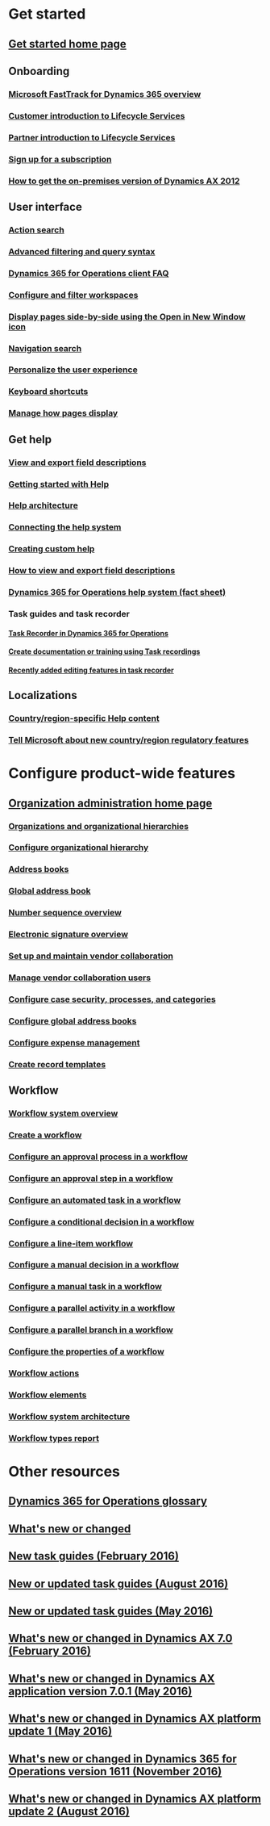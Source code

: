 # Get started
## [Get started home page](get-started\get-started-landing.md)
## Onboarding
### [Microsoft FastTrack for Dynamics 365 overview](https://ax.help.dynamics.com/en/wiki/fasttrack-dynamics-365-overview/)
### [Customer introduction to Lifecycle Services](http://ax.help.dynamics.com/en/wiki/how-lifecycle-services-for-microsoft-dynamics-ax-works-lcs/)
### [Partner introduction to Lifecycle Services](http://ax.help.dynamics.com/en/wiki/getting-started-in-lifecycle-services-for-microsoft-dynamics-ax/)
### [Sign up for a subscription](http://ax.help.dynamics.com/en/wiki/sign-up-for-a-microsoft-dynamics-rainier-preview-subscription/)
### [How to get the on-premises version of Dynamics AX 2012](http://ax.help.dynamics.com/en/wiki/csp-download-customersource/)

## User interface
### [Action search](get-started\action-search.md)
### [Advanced filtering and query syntax](get-started\advanced-filtering-query-options.md)
### [Dynamics 365 for Operations client FAQ](get-started\client-faq.md)
### [Configure and filter workspaces](get-started\configure-filter-workspaces.md)
### [Display pages side-by-side using the Open in New Window icon](get-started\display-pages-side-by-side.md)
### [Navigation search](get-started\navigation-search.md)
### [Personalize the user experience](get-started\personalize-user-experience.md)
### [Keyboard shortcuts](get-started\shortcut-keys.md)
### [Manage how pages display](get-started\window-management.md)

## Get help
### [View and export field descriptions](get-started\view-export-field-descriptions.md)
### [Getting started with Help](https://docs.microsoft.com/en-us/dynamics365/operations/dev-itpro/system-administration/help-get-started)
### [Help architecture](https://docs.microsoft.com/en-us/dynamics365/operations/dev-itpro/get-started/working-with-help#help-architecture)
### [Connecting the help system](https://docs.microsoft.com/en-us/dynamics365/operations/dev-itpro/get-started/working-with-help#connecting-the-help-system)
### [Creating custom help](https://docs.microsoft.com/en-us/dynamics365/operations/dev-itpro/get-started/working-with-help#creating-custom-help)
### [How to view and export field descriptions](https://docs.microsoft.com/en-us/dynamics365/operations/core/get-started/how-to-view-and-export-field-descriptions)
### [Dynamics 365 for Operations help system (fact sheet)](https://mbs.microsoft.com/customersource/Global/AX/learning/fact-sheets/msdaxhelpsystemfactsheet)
### Task guides and task recorder
#### [Task Recorder in Dynamics 365 for Operations](https://docs.microsoft.com/en-us/dynamics365/operations/dev-itpro/user-interface/task-recorder-in-ax7)
#### [Create documentation or training using Task recordings](https://docs.microsoft.com/en-us/dynamics365/operations/dev-itpro/user-interface/task-recorder)
#### [Recently added editing features in task recorder](get-started\recently-added-editing-features-in-task-recorder.md)
## Localizations
### [Country/region-specific Help content](localizations\country_region.md)
### [Tell Microsoft about new country/region regulatory features](localizations\inform-msft-new-countryregion-regulations.md)

# Configure product-wide features
## [Organization administration home page](organization-administration\organization-administration-home-page.md)
### [Organizations and organizational hierarchies](organization-administration\organizations-organizational-hierarchies.md)
### [Configure organizational hierarchy](organization-administration\plan-organizational-hierarchy.md)
### [Address books](organization-administration\qa-address-books.md)
### [Global address book](organization-administration\overview-global-address-book.md)
### [Number sequence overview](organization-administration\number-sequence-overview.md)
### [Electronic signature overview](organization-administration\electronic-signature-overview.md)
### [Set up and maintain vendor collaboration](organization-administration\set-up-maintain-vendor-collaboration.md)
### [Manage vendor collaboration users](organization-administration\manage-vendor-collaboration-users.md)
### [Configure case security, processes, and categories](organization-administration\plan-case-management.md)
### [Configure global address books](organization-administration\plan-configuration-global-address-book-additional-address-books.md)
### [Configure expense management](organization-administration\plan-expense-management.md)
### [Create record templates](organization-administration\record-templates.md)

## Workflow
### [Workflow system overview](organization-administration\overview-workflow-system.md)
### [Create a workflow](organization-administration\create-workflow.md)
### [Configure an approval process in a workflow](organization-administration\configure-approval-process-workflow.md)
### [Configure an approval step in a workflow](organization-administration\configure-approval-step-workflow.md)
### [Configure an automated task in a workflow](organization-administration\configure-automated-task-workflow.md)
### [Configure a conditional decision in a workflow](organization-administration\configure-conditional-decision-workflow.md)
### [Configure a line-item workflow](organization-administration\configure-line-item-workflow.md)
### [Configure a manual decision in a workflow](organization-administration\configure-manual-decision-workflow.md)
### [Configure a manual task in a workflow](organization-administration\configure-manual-task-workflow.md)
### [Configure a parallel activity in a workflow](organization-administration\configure-parallel-activity-workflow.md)
### [Configure a parallel branch in a workflow](organization-administration\configure-parallel-branch-workflow.md)
### [Configure the properties of a workflow](organization-administration\configure-workflow-properties.md)
### [Workflow actions](organization-administration\workflow-actions.md)
### [Workflow elements](organization-administration\workflow-elements.md)
### [Workflow system architecture](organization-administration\workflow-system-architecture.md)
### [Workflow types report](organization-administration\workflow-types-report.md)


# Other resources
## [Dynamics 365 for Operations glossary](get-started\glossary.md)
## [What's new or changed](get-started\whats-new-changed.md)
## [New task guides (February 2016)](get-started\new-task-guides-available-february-2016.md)
## [New or updated task guides (August 2016)](get-started\new-updated-task-guides-available-august-2016.md)
## [New or updated task guides (May 2016)](get-started\new-updated-task-guides-available-may-2016.md)
## [What's new or changed in Dynamics AX 7.0 (February 2016)](get-started\whats-new-changed-7-0-february-2016.md)
## [What's new or changed in Dynamics AX application version 7.0.1 (May 2016)](get-started\whats-new-changed-application-version-7-0-1-may-2016.md)
## [What's new or changed in Dynamics AX platform update 1 (May 2016)](get-started\whats-new-changed-platform-version-7-1-may-2016.md)
## [What's new or changed in Dynamics 365 for Operations version 1611 (November 2016)](get-started\whats-new-dynamics-365-operations-1611.md)
## [What's new or changed in Dynamics AX platform update 2 (August 2016)](get-started\whats-new-platform-update-2.md) 


<!--HONumber=Feb17_HO3-->


